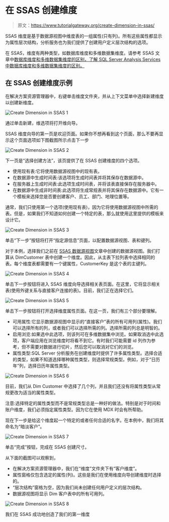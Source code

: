 # 在 SSAS 创建维度

> 原文：<https://www.tutorialgateway.org/create-dimension-in-ssas/>

SSAS 维度是基于数据源视图中维度表的一组属性(只有列)。所有这些属性都显示为属性层次结构，分析服务也为我们提供了创建用户定义层次结构的选项。

在 SSAS，维度有两种类型，如数据库维度和多维数据集维度。请参考 SSAS 文章中[数据库维度和多维数据集维度的区别，了解 SQL Server Analysis Services 中数据库维度和多维数据集维度的区别。](https://www.tutorialgateway.org/difference-between-database-dimension-and-cube-dimension/)

## 在 SSAS 创建维度示例

在解决方案资源管理器中，右键单击维度文件夹，并从上下文菜单中选择新建维度以创建新维度。

![Create Dimension in SSAS 1](img/74cb230fe3593247dd36f8e6d8cb1872.png)

通过单击新建，维选项将打开维向导。

SSAS 维度向导的第一页是欢迎页面。如果你不想再看到这个页面，那么不要再显示这个页面选项如下图截图所示点击下一步

![Create Dimension in SSAS 2](img/7f488746096125c425aebda8236b5d8b.png)

下一页是“选择创建方法”，该页提供了在 SSAS 创建维度的四个选项。

*   使用现有表:它将使用数据源视图中的现有表。
*   在数据源中生成时间表:该选项将生成时间表并将其保存在数据源中。
*   在服务器上生成时间表:此选项生成时间表，并将该表直接保存在服务器中。
*   在数据源中生成非时间表:此选项将生成常规表并将其保存在数据源中。它有一个模板来选择您是否要创建客户、员工、部门、地理位置等。

通常，我们只使用第一个选项(使用现有表)，因为它将使用数据源视图中所需的表。但是，如果我们不知道如何创建一个特定的表，那么就使用这里提供的模板来设计它。

![Create Dimension in SSAS 3](img/6ecec0e75d5f712a7f3f32fdcda807aa.png)

单击“下一步”按钮将打开“指定源信息”页面，以配置数据源视图、表和键列。

对于本例，选择我们之前在 [SSAS 数据源视图](https://www.tutorialgateway.org/ssas-data-source-view/)文章中创建的数据源视图。我们打算从 DimCustomer 表中创建一个维度。因此，从主表下拉列表中选择相同的表。每个维度表都需要有一个键属性，CustomerKey 是这个表的主键列。

![Create Dimension in SSAS 4](img/db04b7afe2774f06ea3da370a45c7cdf.png)

单击下一步按钮将进入 SSAS 维度向导选择相关表页面。在这里，它将显示相关表(使用外键关系与直接客户连接的表)。目前，我们正在选择它们。

![Create Dimension in SSAS 5](img/1eed4e2eec50aea14c433b9f87c5bbfe.png)

单击下一步按钮将打开选择维度属性页面。在这一页，我们有三个部分要理解。

*   可用属性:它显示数据源视图中显示的“直接客户”表的所有可用列(属性)。我们可以选择所有的列，或者我们可以选择所需的列。选择所需的列总是明智的。
*   启用浏览:如果选中此选项，则该列可在多维数据集中浏览。如果取消选中此选项，客户端应用在浏览维度时将看不到它。有时我们可能需要 id 列作为参考，但不需要对数据进行切片，然后您可以取消对它们的浏览。
*   属性类型:SQL Server 分析服务在创建维度时提供了许多属性类型。选择合适的类型，如果不知道选择哪种属性类型，则选择常规类型。例如，对于“日历年”列，选择日历年属性类型。

![Create Dimension in SSAS 6](img/695de316b5decfd454ceb316dea321a0.png)

目前，我们从 Dim Customer 中选择了几个列，并且我们还没有将属性类型从常规更改为适当的属性类型。

注意:选择特定的属性类型而不是常规类型总是一种好的做法。特别是对于时间和账户维度，我们必须指定属性类型。因为它在使用 MDX 时会有所帮助。

现在下一步是给这个维度起一个特定的或者任何合适的名字。在本例中，我们将其命名为“暗淡客户”。

![Create Dimension in SSAS 7](img/80805867159bd2105a0502665ae1afb9.png)

单击“完成”按钮，完成在 SSAS 创建尺寸。

从下面的截图可以观察到，

*   在解决方案资源管理器中，我们在“维度”文件夹下有“客户维度”。
*   属性窗格仅包含选定的属性(列)。这些是我们在使用维度向导创建维度时选择的。
*   “层次结构”窗格为空，因为我们尚未创建任何用户定义的层次结构。
*   数据源视图将显示 Dim 客户表中的所有可用列。

![Create Dimension in SSAS 8](img/e0e88716393e339b4b549b9ec540f3c2.png)

我们在 SSAS 成功地创造了我们的第一维度
